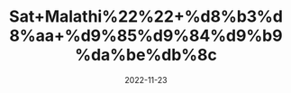---
title: 'Sat+Malathi%22%22+%d8%b3%d8%aa+%d9%85%d9%84%d9%b9%da%be%db%8c'
date: '2022-11-23' 
metatag: '' 
inventory: '0' 
draft: false 
# meta description 
shortDescripton: ''
description: 'Chemical+Extracts+%da%a9%d9%85%db%8c%da%a9%d9%84+%d8%b3%d8%aa'
longdescription: ''
tags: ''
brand: ''
subCategory: ''
unit: '50 gm-Pk'
sellCount: '0'
featured: True
# product Price
price: '100.0'
# Product Short Description
shortDescription: ''
productID: 'D17687DB-B147-ED11-996A-005056B3A416'
type: 'products'
category: 'Chemical+Extracts+%da%a9%d9%85%db%8c%da%a9%d9%84+%d8%b3%d8%aa' 
thumnailproduct: 'https://eraconnect.blob.core.windows.net/product-images/aminsaddiquidawakhana/9f74d8bf-4a90-4b49-bc76-cbd371aa0624.webp' 
images:
  - image: 'https://eraconnect.blob.core.windows.net/product-images/aminsaddiquidawakhana/9f74d8bf-4a90-4b49-bc76-cbd371aa0624.webp'  
Variants:
---